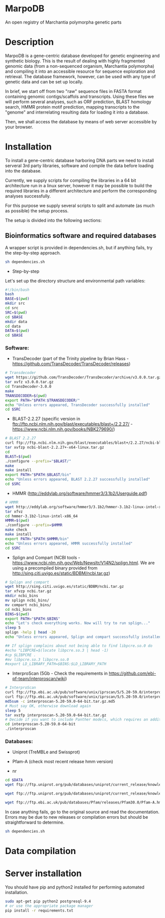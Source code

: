 # MarpoDB
An open registry of Marchantia polymorpha genetic parts

# Description
MarpoDB is a gene-centric database developed for genetic engineering and synthetic biology. This is the result of dealing with highly fragmented genomic data (from a non-sequenced organism, Marchantia polymorpha) and compiling it into an accessible resource for sequence exploration and retrieval. The database framework, however, can be used with any type of genetic data and can be set up locally.

In brief, we start off from two "raw" sequence files in FASTA format containing genomic contigs/scaffols and transcripts. Using these files we will perform several analyses, such as ORF prediction, BLAST homology search, HMMR protein motif prediction, mapping transcripts to the "genome" and interrelating resulting data for loading it into a database.

Then, we shall access the database by means of web server accessible by your browser.

# Installation
To install a gene-centric database harboring DNA parts we need to install serveral 3rd party libraries, software and compile the data before loading into the database. 

Currently, we supply scripts for compiling the libraries in a 64 bit architecture run in a linux server, however it may be possible to build the required libraries in a different architecture and perform the corresponding analyses successfully.

For this purpose we supply several scripts to split and automate (as much as possible) the setup process.

The setup is divided into the following sections:

## Bioinformatics software and required databases

A wrapper script is provided in dependencies.sh, but if anything fails, try the step-by-step approach.

```bash
sh dependencies.sh
```

* Step-by-step

Let's set up the directory structure and environmental path variables:
```bash
#!/bin/bash
bash
BASE=$(pwd)
mkdir src
cd src
SRC=$(pwd)
cd $BASE
mkdir data
cd data
DATA=$(pwd)
cd $BASE
```

### Software:

- TransDecoder (part of the Trinity pipeline by Brian Hass -https://github.com/TransDecoder/TransDecoder/releases)
```bash
# Transdecoder
wget https://github.com/TransDecoder/TransDecoder/archive/v3.0.0.tar.gz --no-check-certificate
tar xvfz v3.0.0.tar.gz
cd TransDecoder-3.0.0
make
TRANSDECODER=$(pwd)
export PATH="$PATH:$TRANSDECODER/"
echo "Unless errors appeared, TransDecoder successfully installed"
cd $SRC
```

- BLAST-2.2.27 (specific version in ftp://ftp.ncbi.nlm.nih.gov/blast/executables/blast+/2.2.27/ - https://www.ncbi.nlm.nih.gov/books/NBK279690/)
```bash
# BLAST 2.2.27
curl ftp://ftp.ncbi.nlm.nih.gov/blast/executables/blast+/2.2.27/ncbi-blast-2.2.27+-x64-linux.tar.gz --user anonymous: -o ncbi-blast-2.2.27+-x64-linux.tar.gz
tar xvfzp ncbi-blast-2.2.27+-x64-linux.tar.gz 
cd 
BLAST=$(pwd)
./configure --prefix="$BLAST/"
make
make install
export PATH="$PATH:$BLAST/bin"
echo "Unless errors appeared, BLAST 2.2.27 successfully installed"
cd $SRC
```

- HMMR (http://eddylab.org/software/hmmer3/3.1b2/Userguide.pdf)
```bash
# HMMR
wget http://eddylab.org/software/hmmer3/3.1b2/hmmer-3.1b2-linux-intel-x86_64.tar.gz
tar xfvz 
cd hmmer-3.1b2-linux-intel-x86_64
HMMR=$(pwd)
./configure --prefix=$HMMR
make check
make install
export PATH="$PATH:$HMMR/bin"
echo "Unless errors appeared, HMMR successfully installed"
cd $SRC
```

- Splign and Compart (NCBI tools - https://www.ncbi.nlm.nih.gov/Web/Newsltr/V14N2/splign.html. We are using a precompiled binary provided from http://sing.citi.uvigo.es/static/BDBM/ncbi.tar.gz)
```bash
# Splign and compart
wget http://sing.citi.uvigo.es/static/BDBM/ncbi.tar.gz
tar xfvzp ncbi.tar.gz
mkdir ncbi_bins
mv splign ncbi_bins/
mv compart ncbi_bins/
cd ncbi_bins
BINS=$(pwd)
export PATH="$PATH:$BINS"
echo "Let's check everything works. Now will try to run splign..."
sleep 5
splign -help | head -20
echo "Unless errors appeared, Splign and compart successfully installed"

## If splign complains about not being able to find libpcre.so.0 do
#echo "LIBPCRE=$(locate libpcre.so.3 | head -1)		
#cp $LIBPCRE .										
#mv libpcre.so.3 libpcre.so.0					
#export LD_LIBRARY_PATH=$BINS:$LD_LIBRARY_PATH
```

- InterproScan (5Gb - Check the requirements in https://github.com/ebi-pf-team/interproscan/wiki)
```bash
# InterproScan
curl ftp://ftp.ebi.ac.uk/pub/software/unix/iprscan/5/5.20-59.0/interproscan-5.20-59.0-64-bit.tar.gz -o interproscan-5.20-59.0-64-bit.tar.gz
curl ftp://ftp.ebi.ac.uk/pub/software/unix/iprscan/5/5.20-59.0/interproscan-5.20-59.0-64-bit.tar.gz.md5 -o interproscan-5.20-59.0-64-bit.tar.gz.md5
md5sum -c interproscan-5.20-59.0-64-bit.tar.gz.md5
# Must say OK, otherwise download again
sleep 5
tar xvzfp interproscan-5.20-59.0-64-bit.tar.gz
# Decide if you want to include Panther models, which requires an additional 15Gb file
cd interproscan-5.20-59.0-64-bit
./interproscan
```

### Databases:

- Uniprot (TreMBLe and Swissprot)

- Pfam-A (check most recent release hmm version)

- nr

```bash
cd $DATA
wget ftp://ftp.uniprot.org/pub/databases/uniprot/current_release/knowledgebase/complete/uniprot_trembl.fasta.gz

wget ftp://ftp.uniprot.org/pub/databases/uniprot/current_release/knowledgebase/complete/uniprot_sprot.fasta.gz

wget ftp://ftp.ebi.ac.uk/pub/databases/Pfam/releases/Pfam30.0/Pfam-A.hmm.gz
```

In case anything fails, go to the original source and read the documentation. Errors may be due to new releases or compilation errors but should be straightforward to determine.

```bash
sh dependencies.sh
```

# Data compilation




# Server installation

You should have pip and python2 installed for performing automated installation.
```bash
sudo apt-get pip python2 postgresql-9.4
# or use the appropriate package manager
pip install -r requirements.txt

```

